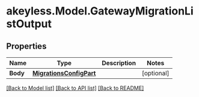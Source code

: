 # akeyless.Model.GatewayMigrationListOutput
## Properties

Name | Type | Description | Notes
------------ | ------------- | ------------- | -------------
**Body** | [**MigrationsConfigPart**](MigrationsConfigPart.md) |  | [optional] 

[[Back to Model list]](../README.md#documentation-for-models) [[Back to API list]](../README.md#documentation-for-api-endpoints) [[Back to README]](../README.md)


